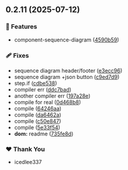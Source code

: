 ## 0.2.11 (2025-07-12)

### 🚀 Features

- component-sequence-diagram ([4590b59](https://github.com/vanilla-mint-js/vanilla-mint/commit/4590b59))

### 🩹 Fixes

- sequence diagram header/footer ([e3ecc96](https://github.com/vanilla-mint-js/vanilla-mint/commit/e3ecc96))
- sequence diagram +json button ([c9ed7d9](https://github.com/vanilla-mint-js/vanilla-mint/commit/c9ed7d9))
- step.if ([cdbe538](https://github.com/vanilla-mint-js/vanilla-mint/commit/cdbe538))
- compiler err ([ddc7bad](https://github.com/vanilla-mint-js/vanilla-mint/commit/ddc7bad))
- another compiler err ([197a28e](https://github.com/vanilla-mint-js/vanilla-mint/commit/197a28e))
- compile for real ([0d468b8](https://github.com/vanilla-mint-js/vanilla-mint/commit/0d468b8))
- compile ([64246aa](https://github.com/vanilla-mint-js/vanilla-mint/commit/64246aa))
- compile ([da6462a](https://github.com/vanilla-mint-js/vanilla-mint/commit/da6462a))
- compile ([c50e847](https://github.com/vanilla-mint-js/vanilla-mint/commit/c50e847))
- compile ([5e33f54](https://github.com/vanilla-mint-js/vanilla-mint/commit/5e33f54))
- **dom:** readme ([735fe8d](https://github.com/vanilla-mint-js/vanilla-mint/commit/735fe8d))

### ❤️ Thank You

- icedlee337
